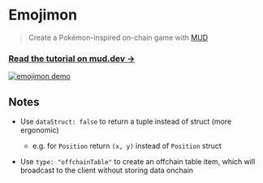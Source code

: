 # Emojimon

> Create a Pokémon-inspired on-chain game with [MUD](https://mud.dev/)

### [Read the tutorial on mud.dev &rarr;](https://mud.dev/tutorials/emojimon/)

[![emojimon demo](https://github.com/latticexyz/mud/blob/3fdaa9880639a9546f80fbffdcc4a713178328c1/tutorials/emojimon/images/emojimon-intro.gif?raw=true)](https://mud.dev/tutorials/emojimon/)

## Notes

- Use `dataStruct: false` to return a tuple instead of struct (more ergonomic)

  - e.g. for `Position` return `(x, y)` instead of `Position` struct

- Use `type: "offchainTable"` to create an offchain table item, which will broadcast to the client without storing data onchain
